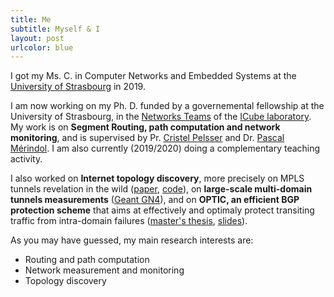 ```yaml
---
title: Me
subtitle: Myself & I
layout: post
urlcolor: blue
---
```

 <a name="me"></a>   

I got my Ms. C. in Computer Networks and Embedded Systems at the [University of Strasbourg](http://www.unistra.fr/index.php?id=accueil&utm_source=unistra_fr&utm_medium=unistra_fr_homepage) in 2019.  

I am now working on my Ph. D. funded by a governemental fellowship at the University of Strasbourg, in the [Networks Teams](http://icube-reseaux.unistra.fr/fr/index.php/Accueil) of the [ICube laboratory](https://icube.unistra.fr/en/). My work is on **Segment Routing, path computation and network monitoring**, and is supervised by Pr. [Cristel Pelsser](http://clarinet.u-strasbg.fr/~pelsser/) and Dr. [Pascal Mérindol](http://clarinet.u-strasbg.fr/~merindol/). I am also currently (2019/2020) doing a complementary teaching activity. 


I also worked on **Internet topology discovery**, more precisely on MPLS tunnels revelation in the wild ([paper](https://ieeexplore.ieee.org/document/8784525),  [code](https://github.com/JroLuttringer/TraceTunnel)), on **large-scale multi-domain tunnels measurements** ([Geant GN4](https://wiki.geant.org/display/gn42jra2/JRA2T4+testbed)), and on **OPTIC, an efficient 
BGP protection scheme** that aims at effectively and optimaly protect transiting traffic from intra-domain failures ([master's thesis](http://icube-reseaux.unistra.fr/en/images//7/7e/Optic.pdf), [slides](https://drive.google.com/open?id=1AnQG6evMogrRNGDX6wN-EwDlFki5nz6E)).   


As you may have guessed, my main research interests are:
* Routing and path computation 
* Network measurement and monitoring 
* Topology discovery




